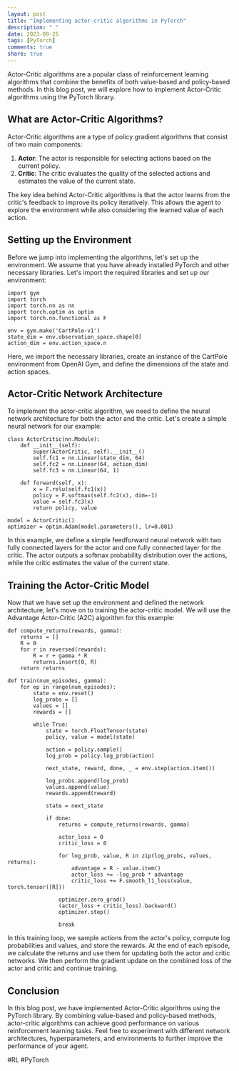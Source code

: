 ```yaml
---
layout: post
title: "Implementing actor-critic algorithms in PyTorch"
description: " "
date: 2023-09-25
tags: [PyTorch]
comments: true
share: true
---
```


Actor-Critic algorithms are a popular class of reinforcement learning algorithms that combine the benefits of both value-based and policy-based methods. In this blog post, we will explore how to implement Actor-Critic algorithms using the PyTorch library.

## What are Actor-Critic Algorithms?

Actor-Critic algorithms are a type of policy gradient algorithms that consist of two main components: 

1. **Actor**: The actor is responsible for selecting actions based on the current policy.
2. **Critic**: The critic evaluates the quality of the selected actions and estimates the value of the current state.

The key idea behind Actor-Critic algorithms is that the actor learns from the critic's feedback to improve its policy iteratively. This allows the agent to explore the environment while also considering the learned value of each action.

## Setting up the Environment

Before we jump into implementing the algorithms, let's set up the environment. We assume that you have already installed PyTorch and other necessary libraries. Let's import the required libraries and set up our environment:

```
import gym
import torch
import torch.nn as nn
import torch.optim as optim
import torch.nn.functional as F

env = gym.make('CartPole-v1')
state_dim = env.observation_space.shape[0]
action_dim = env.action_space.n
```

Here, we import the necessary libraries, create an instance of the CartPole environment from OpenAI Gym, and define the dimensions of the state and action spaces.

## Actor-Critic Network Architecture

To implement the actor-critic algorithm, we need to define the neural network architecture for both the actor and the critic. Let's create a simple neural network for our example:

```
class ActorCritic(nn.Module):
    def __init__(self):
        super(ActorCritic, self).__init__()
        self.fc1 = nn.Linear(state_dim, 64)
        self.fc2 = nn.Linear(64, action_dim)
        self.fc3 = nn.Linear(64, 1)

    def forward(self, x):
        x = F.relu(self.fc1(x))
        policy = F.softmax(self.fc2(x), dim=-1)
        value = self.fc3(x)
        return policy, value

model = ActorCritic()
optimizer = optim.Adam(model.parameters(), lr=0.001)
```

In this example, we define a simple feedforward neural network with two fully connected layers for the actor and one fully connected layer for the critic. The actor outputs a softmax probability distribution over the actions, while the critic estimates the value of the current state.

## Training the Actor-Critic Model

Now that we have set up the environment and defined the network architecture, let's move on to training the actor-critic model. We will use the Advantage Actor-Critic (A2C) algorithm for this example:

```
def compute_returns(rewards, gamma):
    returns = []
    R = 0
    for r in reversed(rewards):
        R = r + gamma * R
        returns.insert(0, R)
    return returns

def train(num_episodes, gamma):
    for ep in range(num_episodes):
        state = env.reset()
        log_probs = []
        values = []
        rewards = []

        while True:
            state = torch.FloatTensor(state)
            policy, value = model(state)

            action = policy.sample()
            log_prob = policy.log_prob(action)

            next_state, reward, done, _ = env.step(action.item())

            log_probs.append(log_prob)
            values.append(value)
            rewards.append(reward)

            state = next_state

            if done:
                returns = compute_returns(rewards, gamma)

                actor_loss = 0
                critic_loss = 0

                for log_prob, value, R in zip(log_probs, values, returns):
                    advantage = R - value.item()
                    actor_loss += -log_prob * advantage
                    critic_loss += F.smooth_l1_loss(value, torch.tensor([R]))

                optimizer.zero_grad()
                (actor_loss + critic_loss).backward()
                optimizer.step()

                break
```

In this training loop, we sample actions from the actor's policy, compute log probabilities and values, and store the rewards. At the end of each episode, we calculate the returns and use them for updating both the actor and critic networks. We then perform the gradient update on the combined loss of the actor and critic and continue training.

## Conclusion

In this blog post, we have implemented Actor-Critic algorithms using the PyTorch library. By combining value-based and policy-based methods, actor-critic algorithms can achieve good performance on various reinforcement learning tasks. Feel free to experiment with different network architectures, hyperparameters, and environments to further improve the performance of your agent.

#RL #PyTorch